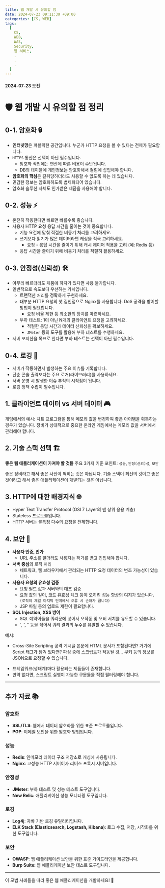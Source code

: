 ```yaml
---
title: 웹 개발 시 유의할 점
date: 2024-07-23 09:11:30 +09:00
categories: [CS, WEB]
tags:
  [
    CS,
    WEB,
    WAS,
    Security,
    웹 서비스,
    .
    .
    .
  ]
---
```


#### 2024-07-23 오전

# 🛡️ 웹 개발 시 유의할 점 정리

## 0-1. 암호화 🔒
- **인터넷망**은 퍼블릭한 공간입니다. 누군가 HTTP 요청을 볼 수 있다는 전제가 필요합니다.
- `HTTPS` 통신은 선택이 아닌 필수입니다.
  - 암호화 작업에는 연산에 따른 비용이 수반됩니다.
  - DB의 테이블에 개인정보는 암호화해서 컬럼에 삽입해야 합니다.
- **암호화의 핵심**은 갈취당하더라도 사용할 수 없도록 하는 데 있습니다.
- 민감한 정보는 암호화하도록 법제화되어 있습니다.
- 암호화 솔루션 자체도 인가받은 제품을 사용해야 합니다.

## 0-2. 성능 ⚡
- 온전히 작동한다면 빠르면 빠를수록 좋습니다.
- 사용자 HTTP 요청 응답 시간을 줄이는 것이 중요합니다.
  - 기능 요건에 맞춰 적절한 비동기 처리를 고려하세요.
  - 쓰기보다 읽기가 많은 데이터라면 캐싱을 적극 고려하세요.
    - 요청 - 응답 시간을 줄이기 위해 캐시 레이어 적용을 고려 (예: Redis 등)
  - 응답 시간을 줄이기 위해 비동기 처리를 적절히 활용하세요.

## 0-3. 안정성(신뢰성) 🛠️
- 아무리 빠르더라도 제품에 하자가 있다면 사용 불가합니다.
- 일반적으로 속도보다 우선하는 가치입니다.
  - 트랜잭션 처리를 정확하게 구현하세요.
  - 대부분 HTTP 요청의 첫 집인점으로 Nginx를 사용합니다. DoS 공격을 방어할 방법이 필요합니다.
    - 요청 비율 제한 등 최소한의 장치를 마련하세요.
  - 부하 테스트: 1이 아닌 N개의 클라이언트 요청을 고려하세요.
    - 적절한 응답 시간과 데이터 신뢰성을 확보하세요.
    - `JMeter` 등의 도구를 활용해 부하 테스트를 수행하세요.
- 서버 포지션을 목표로 한다면 부하 테스트는 선택이 아닌 필수입니다.

## 0-4. 로깅 📝
- 서버가 작동하면서 발생하는 주요 이슈를 기록합니다.
- 단순 콘솔 출력보다는 주요 로거(라이브러리)를 사용하세요.
- 서버 운영 시 발생한 이슈 추적의 시작점이 됩니다.
- 로깅 정책 수립이 필수입니다.

## 1. 클라이언트 데이터 vs 서버 데이터 🎮
게임에서의 예시:
치트 프로그램을 통해 메모리 값을 변경하여 좋은 아이템을 획득하는 경우가 있습니다.
장비가 상대적으로 중요한 온라인 게임에서는 메모리 값을 서버에서 관리해야 합니다.

## 2. 기술 스택 선택 🏗️

**좋은 웹 애플리케이션이 가져야 할 것들** 주요 3가지 기준 포인트: `성능`, `안정(신뢰)성`, `보안`

좋은 장비라고 해서 좋은 사진이 찍히는 것은 아닙니다.
기술 스택이 최신의 것이고 좋은 것이라고 해서 좋은 애플리케이션이 개발되는 것은 아닙니다.

## 3. HTTP에 대한 배경지식 🌐
- Hyper Text Transfer Protocol (OSI 7 Layer의 맨 상위 응용 계층)
- Stateless 프로토콜입니다.
- HTTP 서버는 불특정 다수의 요청을 전제합니다.

## 4. 보안 🔐
- **사용자 인증, 인가**
  - URL 주소를 알더라도 사용자는 허가를 받고 진입해야 합니다.
- **서버 중심**의 로직 처리
  - 네트워크, 웹 브라우저에서 관리되는 HTTP 요청 데이터의 변조 가능성이 있습니다.
- **사용자 요청의 유효성 검증**
  - 요청 필드 값과 서버와의 대조 검증
  - 요청 값의 길이, 코드 유효성 체크 등이 오히려 성능 향상의 여지가 있습니다. `(로직의 제일 마지막 단계에서 오류 시 손해가 큽니다)`
  - JSP 파일 등의 업로드 제한이 필요합니다.
- **SQL Injection, XSS 방어**
  - SQL 예약어들을 쿼리문에 넣어서 오작동 및 오버 서치를 유도할 수 있습니다.
  - `, ', " 등을 섞어서 쿼리 결과의 누수를 유발할 수 있습니다.

예시:
* Cross-Site Scripting 공격
  게시글 본문에 HTML 문서가 포함된다면?
  거기에 Script 태그가 담겨 있다면?
  파싱 중에 스크립트가 작동될 것...
  쿠키 등의 정보를 JSON으로 요청할 수 있습니다.

- 프레임워크(생태계)마다 활용되는 제품들이 존재합니다.
- 만약 없다면, 스크립트 실행이 가능한 구문들을 직접 필터링해야 합니다.

---

## 추가 자료 📚

### 암호화
- **SSL/TLS**: 웹에서 데이터 암호화를 위한 표준 프로토콜입니다.
- **PGP**: 이메일 보안을 위한 암호화 방법입니다.

### 성능
- **Redis**: 인메모리 데이터 구조 저장소로 캐싱에 사용됩니다.
- **Nginx**: 고성능 HTTP 서버이자 리버스 프록시 서버입니다.

### 안정성
- **JMeter**: 부하 테스트 및 성능 테스트 도구입니다.
- **New Relic**: 애플리케이션 성능 모니터링 도구입니다.

### 로깅
- **Log4j**: 자바 기반 로깅 유틸리티입니다.
- **ELK Stack (Elasticsearch, Logstash, Kibana)**: 로그 수집, 저장, 시각화를 위한 도구입니다.

### 보안
- **OWASP**: 웹 애플리케이션 보안을 위한 표준 가이드라인을 제공합니다.
- **Burp Suite**: 웹 애플리케이션 보안 테스트 도구입니다.

---

이 모범 사례들을 따라 좋은 웹 애플리케이션을 개발하세요! 🚀
